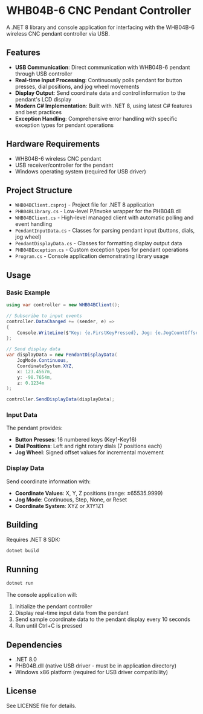 # WHB04B-6 CNC Pendant Controller

A .NET 8 library and console application for interfacing with the WHB04B-6 wireless CNC pendant controller via USB.

## Features

- **USB Communication**: Direct communication with WHB04B-6 pendant through USB controller
- **Real-time Input Processing**: Continuously polls pendant for button presses, dial positions, and jog wheel movements
- **Display Output**: Send coordinate data and control information to the pendant's LCD display
- **Modern C# Implementation**: Built with .NET 8, using latest C# features and best practices
- **Exception Handling**: Comprehensive error handling with specific exception types for pendant operations

## Hardware Requirements

- WHB04B-6 wireless CNC pendant
- USB receiver/controller for the pendant
- Windows operating system (required for USB driver)

## Project Structure

- `WHB04BClient.csproj` - Project file for .NET 8 application
- `PHB04BLibrary.cs` - Low-level P/Invoke wrapper for the PHB04B.dll
- `WHB04BClient.cs` - High-level managed client with automatic polling and event handling
- `PendantInputData.cs` - Classes for parsing pendant input (buttons, dials, jog wheel)
- `PendantDisplayData.cs` - Classes for formatting display output data
- `PHB04BException.cs` - Custom exception types for pendant operations
- `Program.cs` - Console application demonstrating library usage

## Usage

### Basic Example

```csharp
using var controller = new WHB04BClient();

// Subscribe to input events
controller.DataChanged += (sender, e) =>
{
    Console.WriteLine($"Key: {e.FirstKeyPressed}, Jog: {e.JogCountOffset}");
};

// Send display data
var displayData = new PendantDisplayData(
    JogMode.Continuous,
    CoordinateSystem.XYZ,
    x: 123.4567m,
    y: -98.7654m,
    z: 0.1234m
);

controller.SendDisplayData(displayData);
```

### Input Data

The pendant provides:
- **Button Presses**: 16 numbered keys (Key1-Key16)
- **Dial Positions**: Left and right rotary dials (7 positions each)
- **Jog Wheel**: Signed offset values for incremental movement

### Display Data

Send coordinate information with:
- **Coordinate Values**: X, Y, Z positions (range: ±65535.9999)
- **Jog Mode**: Continuous, Step, None, or Reset
- **Coordinate System**: XYZ or X1Y1Z1

## Building

Requires .NET 8 SDK:

```bash
dotnet build
```

## Running

```bash
dotnet run
```

The console application will:
1. Initialize the pendant controller
2. Display real-time input data from the pendant
3. Send sample coordinate data to the pendant display every 10 seconds
4. Run until Ctrl+C is pressed

## Dependencies

- .NET 8.0
- PHB04B.dll (native USB driver - must be in application directory)
- Windows x86 platform (required for USB driver compatibility)

## License

See LICENSE file for details.